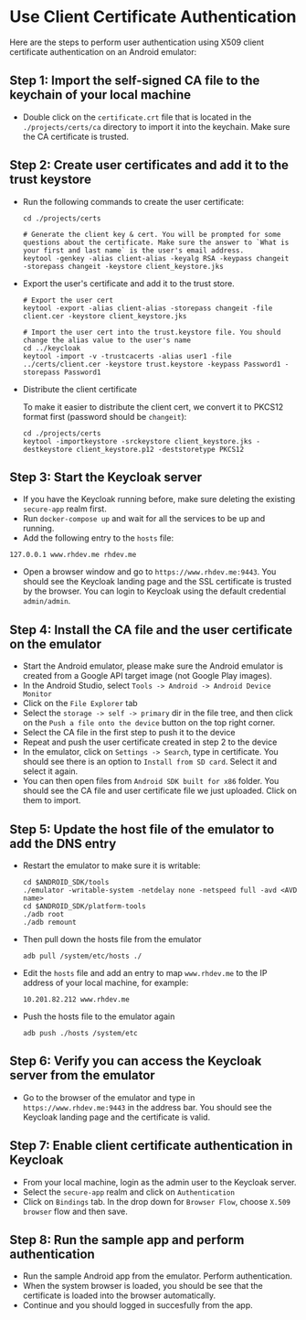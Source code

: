 # Use Client Certificate Authentication

Here are the steps to perform user authentication using X509 client certificate authentication on an Android emulator:

## Step 1: Import the self-signed CA file to the keychain of your local machine

* Double click on the `certificate.crt` file that is located in the `./projects/certs/ca` directory to import it into the keychain. Make sure the CA certificate is trusted.

## Step 2: Create user certificates and add it to the trust keystore

* Run the following commands to create the user certificate:

  ```
  cd ./projects/certs

  # Generate the client key & cert. You will be prompted for some questions about the certificate. Make sure the answer to `What is your first and last name` is the user's email address.
  keytool -genkey -alias client-alias -keyalg RSA -keypass changeit  -storepass changeit -keystore client_keystore.jks
  ```

* Export the user's certificate and add it to the trust store.

  ```
  # Export the user cert
  keytool -export -alias client-alias -storepass changeit -file client.cer -keystore client_keystore.jks

  # Import the user cert into the trust.keystore file. You should change the alias value to the user's name
  cd ../keycloak
  keytool -import -v -trustcacerts -alias user1 -file ../certs/client.cer -keystore trust.keystore -keypass Password1 -storepass Password1
  ```

* Distribute the client certificate

  To make it easier to distribute the client cert, we convert it to PKCS12 format first (password should be `changeit`):

  ```
  cd ./projects/certs
  keytool -importkeystore -srckeystore client_keystore.jks -destkeystore client_keystore.p12 -deststoretype PKCS12
  ```

## Step 3: Start the Keycloak server

* If you have the Keycloak running before, make sure deleting the existing `secure-app` realm first.
* Run `docker-compose up` and wait for all the services to be up and running.
* Add the following entry to the `hosts` file:
```
127.0.0.1 www.rhdev.me rhdev.me
```
* Open a browser window and go to `https://www.rhdev.me:9443`. You should see the Keycloak landing page and the SSL certificate is trusted by the browser. You can login to Keycloak using the default credential `admin/admin`.

## Step 4: Install the CA file and the user certificate on the emulator

* Start the Android emulator, please make sure the Android emulator is created from a Google API target image (not Google Play images).
* In the Android Studio, select `Tools -> Android -> Android Device Monitor`
* Click on the `File Explorer` tab
* Select the `storage -> self -> primary` dir in the file tree, and then click on the `Push a file onto the device` button on the top right corner.
* Select the CA file in the first step to push it to the device
* Repeat and push the user certificate created in step 2 to the device
* In the emulator, click on `Settings -> Search`, type in certificate. You should see there is an option to `Install from SD card`. Select it and select it again.
* You can then open files from `Android SDK built for x86` folder. You should see the CA file and user certificate file we just uploaded. Click on them to import.

## Step 5: Update the host file of the emulator to add the DNS entry

* Restart the emulator to make sure it is writable:
  
  ```
  cd $ANDROID_SDK/tools
  ./emulator -writable-system -netdelay none -netspeed full -avd <AVD name>
  cd $ANDROID_SDK/platform-tools
  ./adb root
  ./adb remount
  ```

* Then pull down the hosts file from the emulator
  
  ```
  adb pull /system/etc/hosts ./
  ```

* Edit the `hosts` file and add an entry to map `www.rhdev.me` to the IP address of your local machine, for example:
  
  ```
  10.201.82.212 www.rhdev.me
  ```

* Push the hosts file to the emulator again
  
  ```
  adb push ./hosts /system/etc
  ```

## Step 6: Verify you can access the Keycloak server from the emulator

* Go to the browser of the emulator and type in `https://www.rhdev.me:9443` in the address bar. You should see the Keycloak landing page and the certificate is valid.

## Step 7: Enable client certificate authentication in Keycloak

* From your local machine, login as the admin user to the Keycloak server.
* Select the `secure-app` realm and click on `Authentication`
* Click on `Bindings` tab. In the drop down for `Browser Flow`, choose `X.509 browser` flow and then save.

## Step 8: Run the sample app and perform authentication

* Run the sample Android app from the emulator. Perform authentication.
* When the system browser is loaded, you should be see that the certificate is loaded into the browser automatically.
* Continue and you should logged in succesfully from the app.









